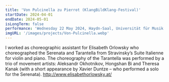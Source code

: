 ```yaml
---
title: 'Von Pulcinella zu Pierrot (KlangBildKlang-Festival)'
startDate: 2024-04-01
endDate: 2024-05-01
isLongTerm: false
performance: 'Wednesday 22 May 2024, Haydn-Saal, Universität für Musik und darstellende Kunst Wien'
imgURL: '/images/projects/Von-Pulcinella.webp'
---
```

I worked as choreographic assistant for Elisabeth Orlowsky who choreographed the Serenata
and Tarantella from Stravinsky’s Suite Italienne for violin and piano. The choreography of
the Tarantella was performed by a trio of movement artists: Aleksandr Okhotnikov,
Hongshan Bi and Theresa Kanak (with a short appearance by Xavier Duntze – who
performed a solo for the Serenata).
http://www.elisabethorlowsky.at/
